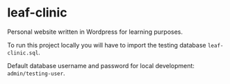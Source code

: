 # leaf-clinic

Personal website written in Wordpress for learning purposes.

To run this project locally you will have to import the testing database `leaf-clinic.sql`.

Default database username and password for local development: `admin/testing-user`.
